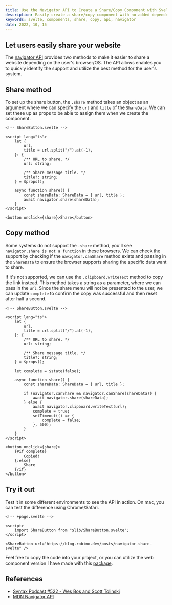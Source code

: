 ```yaml
---
title: Use the Navigator API to Create a Share/Copy Component with Svelte
description: Easily create a share/copy component with no added dependencies.
keywords: svelte, components, share, copy, api, navigator
date: 2022, 10, 15
---
```


## Let users easily share your website

The [navigator API](https://developer.mozilla.org/en-US/docs/Web/API/Navigator/share) provides two methods to make it easier to share a website depending on the user's browser/OS. The API allows enables you to quickly identify the support and utilize the best method for the user's system.

## Share method

To set up the share button, the `.share` method takes an object as an argument where we can specify the `url` and `title` of the `ShareData`. We can set these up as props to be able to assign them when we create the component.

```svelte
<!-- ShareButton.svelte -->

<script lang="ts">
	let {
		url,
		title = url.split("/").at(-1),
	}: {
		/** URL to share. */
		url: string;

		/** Share message title. */
		title?: string;
	} = $props();

	async function share() {
		const shareData: ShareData = { url, title };
		await navigator.share(shareData);
	}
</script>

<button onclick={share}>Share</button>
```

## Copy method

Some systems do not support the `.share` method, you'll see `navigator.share is not a function` in these browsers. We can check the support by checking if the `navigator.canShare` method exists and passing in the `ShareData` to ensure the browser supports sharing the specific data want to share.

If it's not supported, we can use the `.clipboard.writeText` method to copy the link instead. This method takes a string as a parameter, where we can pass in the `url`. Since the share menu will not be presented to the user, we can update `complete` to confirm the copy was successful and then reset after half a second.

```svelte
<!-- ShareButton.svelte -->

<script lang="ts">
	let {
		url,
		title = url.split("/").at(-1),
	}: {
		/** URL to share. */
		url: string;

		/** Share message title. */
		title?: string;
	} = $props();

	let complete = $state(false);

	async function share() {
		const shareData: ShareData = { url, title };

		if (navigator.canShare && navigator.canShare(shareData)) {
			await navigator.share(shareData);
		} else {
			await navigator.clipboard.writeText(url);
			complete = true;
			setTimeout(() => {
				complete = false;
			}, 500);
		}
	}
</script>

<button onclick={share}>
	{#if complete}
		Copied!
	{:else}
		Share
	{/if}
</button>
```

## Try it out

Test it in some different environments to see the API in action. On mac, you can test the difference using Chrome/Safari.

```svelte
<!-- +page.svelte -->

<script>
	import ShareButton from "$lib/ShareButton.svelte";
</script>

<ShareButton url="https://blog.robino.dev/posts/navigator-share-svelte" />
```

Feel free to copy the code into your project, or you can utilize the web component version I have made with this [package](https://github.com/rossrobino/drab).

## References

- [Syntax Podcast #522 - Wes Bos and Scott Tolinski](https://syntax.fm/show/522/use-the-platform)
- [MDN Navigator API](https://developer.mozilla.org/en-US/docs/Web/API/Navigator/share)
